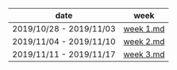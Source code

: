 
| date | week |  
|---|---|  
|2019/10/28 - 2019/11/03 | [week 1.md](week1.md) |  
|2019/11/04 - 2019/11/10 | [week 2.md](week2.md)|  
|2019/11/11 - 2019/11/17 | [week 3.md](week3.md)|  